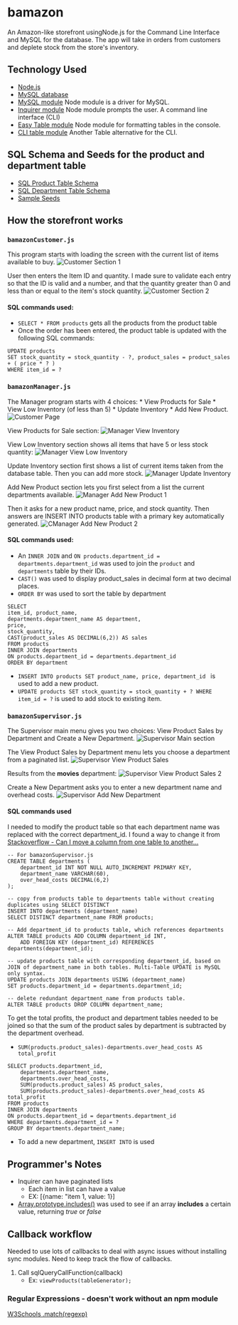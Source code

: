 # bamazon
An Amazon-like storefront usingNode.js for the Command Line Interface and MySQL for the database. The app will take in orders from customers and deplete stock from the store's inventory.

## Technology Used
* [Node.js](https://nodejs.org/)
* [MySQL database](https://www.mysql.com/)
* [MySQL module](https://www.npmjs.com/package/mysql) Node module is a driver for MySQL. 
* [Inquirer module](https://www.npmjs.com/package/inquirer) Node module prompts the user. A command line interface (CLI)
* [Easy Table module](https://www.npmjs.com/package/easy-table) Node module for formatting tables in the console.
* [CLI table module](https://www.npmjs.com/package/cli-table) Another Table alternative for the CLI.

## SQL Schema and Seeds for the product and department table
* [SQL Product Table Schema](/SQL/bamazon-schema.sql)
* [SQL Department Table Schema](/SQL/bamazon-departments.sql)
* [Sample Seeds](/SQL/bamazon-seeds.sql)

## How the storefront works
### `bamazonCustomer.js`
This program starts with loading the screen with the current list of items available to buy.
![Customer Section 1](/assets/customer-1.JPG)

User then enters the Item ID and quantity. I made sure to validate each entry so that the ID is valid and a number, and that the quantity greater than 0 and less than or equal to the item's stock quantity.
![Customer Section 2](/assets/customer-2.JPG)

#### SQL commands used:
* `SELECT * FROM products` gets all the products from the product table
* Once the order has been entered, the product table is updated with the following SQL commands:
```
UPDATE products 
SET stock_quantity = stock_quantity - ?, product_sales = product_sales + ( price * ? ) 
WHERE item_id = ?
```

### `bamazonManager.js`
The Manager program starts with 4 choices: 
    * View Products for Sale
    * View Low Inventory (of less than 5)
    * Update Inventory
    * Add New Product.
![Customer Page](/assets/manager-1.JPG)

View Products for Sale section:
![Manager View Inventory](/assets/manager-allinventory.JPG)

View Low Inventory section shows all items that have 5 or less stock quantity:
![Manager View Low Inventory](/assets/manager-low-inv.JPG)

Update Inventory section first shows a list of current items taken from the database table. Then you can add more stock.
![Manager Update Inventory](/assets/manager-update-stock1.JPG)

Add New Product section lets you first select from a list the current departments available. 
![Manager Add New Product 1](/assets/manager-insert-1.JPG)

Then it asks for a new product name, price, and stock quantity. Then answers are INSERT INTO products table with a primary key automatically generated.
![CManager Add New Product 2](/assets/manager-insert-2.JPG)

#### SQL commands used:
* An `INNER JOIN` and `ON products.department_id = departments.department_id` was used to join the `product` and `departments` table by their IDs.
* `CAST()` was used to display product_sales in decimal form at two decimal places.
* `ORDER BY` was used to sort the table by department
```
SELECT 
item_id, product_name,
departments.department_name AS department,
price,
stock_quantity,
CAST(product_sales AS DECIMAL(6,2)) AS sales 
FROM products
INNER JOIN departments
ON products.department_id = departments.department_id
ORDER BY department
```
* `INSERT INTO products SET product_name, price, department_id ` is used to add a new product.
* `UPDATE products SET stock_quantity = stock_quantity + ? WHERE item_id = ?` is used to add stock to existing item.

### `bamazonSupervisor.js`
The Supervisor main menu gives you two choices: View Product Sales by Department and Create a New Department. 
![Supervisor Main section](/assets/supervisor-main.JPG)

The View Product Sales by Department menu lets you choose a department from a paginated list. 
![Supervisor View Product Sales](/assets/supervisor-dept1.JPG)

Results from the **movies** department: 
![Supervisor View Product Sales 2](/assets/supervisor-dept2.JPG)

Create a New Department asks you to enter a new department name and overhead costs.
![Supervisor Add New Department](/assets/supervisor-dept2.JPG)

#### SQL commands used
I needed to modify the product table so that each department name was replaced with the correct department_id.
I found a way to change it from [Stackoverflow - Can I move a column from one table to another...](https://stackoverflow.com/questions/13633965/can-i-move-a-column-from-one-mysql-table-to-another-and-replace-the-original-co)
```
-- For bamazonSupervisor.js
CREATE TABLE departments (
    department_id INT NOT NULL AUTO_INCREMENT PRIMARY KEY,
    department_name VARCHAR(60),
    over_head_costs DECIMAL(6,2)
);

-- copy from products table to departments table without creating duplicates using SELECT DISTINCT
INSERT INTO departments (department_name) 
SELECT DISTINCT department_name FROM products;

-- Add department_id to products table, which references departments
ALTER TABLE products ADD COLUMN department_id INT, 
    ADD FOREIGN KEY (department_id) REFERENCES departments(department_id);

-- update products table with corresponding department_id, based on JOIN of department_name in both tables. Multi-Table UPDATE is MySQL only syntax.
UPDATE products JOIN departments USING (department_name)
SET products.department_id = departments.department_id;

-- delete redundant department_name from products table.
ALTER TABLE products DROP COLUMN department_name;
```

To get the total profits, the product and department tables needed to be joined so that the sum of the product sales by department is subtracted by the department overhead.
* `SUM(products.product_sales)-departments.over_head_costs AS total_profit`
```
SELECT products.department_id, 
    departments.department_name, 
    departments.over_head_costs, 
    SUM(products.product_sales) AS product_sales, 
    SUM(products.product_sales)-departments.over_head_costs AS total_profit
FROM products 
INNER JOIN departments
ON products.department_id = departments.department_id
WHERE departments.department_id = ?
GROUP BY departments.department_name;
```
* To add a new department, `INSERT INTO` is used

## Programmer's Notes
* Inquirer can have paginated lists
    * Each item in list can have a value
    * EX: [{name: "item 1, value: 1}]
* [Array.prototype.includes()](https://developer.mozilla.org/en-US/docs/Web/JavaScript/Reference/Global_Objects/Array/includes) was used to see if an array **includes** a certain value, returning *true* or *false*

## Callback workflow
Needed to use lots of callbacks to deal with async issues without installing sync modules.
Need to keep track the flow of callbacks.
1. Call sqlQueryCallFunction(callback)
    * Ex: `viewProducts(tableGenerator);`

### Regular Expressions - doesn't work without an npm module
[W3Schools .match(regexp)](https://www.w3schools.com/js/js_regexp.asp)